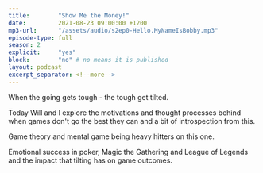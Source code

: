 ```yaml
---
title:        "Show Me the Money!"
date:         2021-08-23 09:00:00 +1200
mp3-url:      "/assets/audio/s2ep0-Hello.MyNameIsBobby.mp3"
episode-type: full
season: 2
explicit:     "yes"
block:        "no" # no means it is published
layout: podcast
excerpt_separator: <!--more-->
---
```

<!--more-->

When the going gets tough - the tough get tilted.

Today Will and I explore the motivations and thought processes behind when games don't go the best they can and a bit of introspection from this.

Game theory and mental game being heavy hitters on this one.

Emotional success in poker, Magic the Gathering and League of Legends and the impact that tilting has on game outcomes.